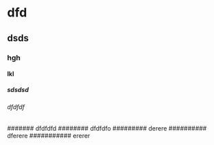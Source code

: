 # dfd
## dsds
### hgh
#### lkl
##### sdsdsd
###### dfdfdf
####### dfdfdfd
######## dfdfdfo
######### derere 
########## dferere
########### ererer